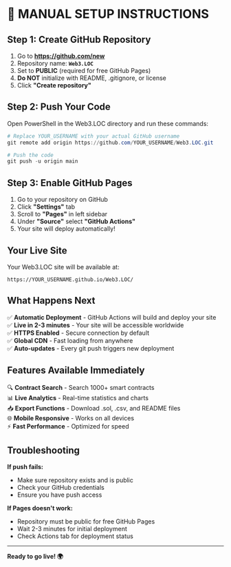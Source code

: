 # 🚀 MANUAL SETUP INSTRUCTIONS

## Step 1: Create GitHub Repository

1. Go to **https://github.com/new**
2. Repository name: **`Web3.LOC`**
3. Set to **PUBLIC** (required for free GitHub Pages)
4. **Do NOT** initialize with README, .gitignore, or license
5. Click **"Create repository"**

## Step 2: Push Your Code

Open PowerShell in the Web3.LOC directory and run these commands:

```powershell
# Replace YOUR_USERNAME with your actual GitHub username
git remote add origin https://github.com/YOUR_USERNAME/Web3.LOC.git

# Push the code
git push -u origin main
```

## Step 3: Enable GitHub Pages

1. Go to your repository on GitHub
2. Click **"Settings"** tab
3. Scroll to **"Pages"** in left sidebar
4. Under **"Source"** select **"GitHub Actions"**
5. Your site will deploy automatically!

## Your Live Site

Your Web3.LOC site will be available at:
```
https://YOUR_USERNAME.github.io/Web3.LOC/
```

## What Happens Next

✅ **Automatic Deployment** - GitHub Actions will build and deploy your site  
✅ **Live in 2-3 minutes** - Your site will be accessible worldwide  
✅ **HTTPS Enabled** - Secure connection by default  
✅ **Global CDN** - Fast loading from anywhere  
✅ **Auto-updates** - Every git push triggers new deployment  

## Features Available Immediately

🔍 **Contract Search** - Search 1000+ smart contracts  
📊 **Live Analytics** - Real-time statistics and charts  
📥 **Export Functions** - Download .sol, .csv, and README files  
🌐 **Mobile Responsive** - Works on all devices  
⚡ **Fast Performance** - Optimized for speed  

## Troubleshooting

**If push fails:**
- Make sure repository exists and is public
- Check your GitHub credentials
- Ensure you have push access

**If Pages doesn't work:**
- Repository must be public for free GitHub Pages
- Wait 2-3 minutes for initial deployment
- Check Actions tab for deployment status

---

**Ready to go live! 🌍**
